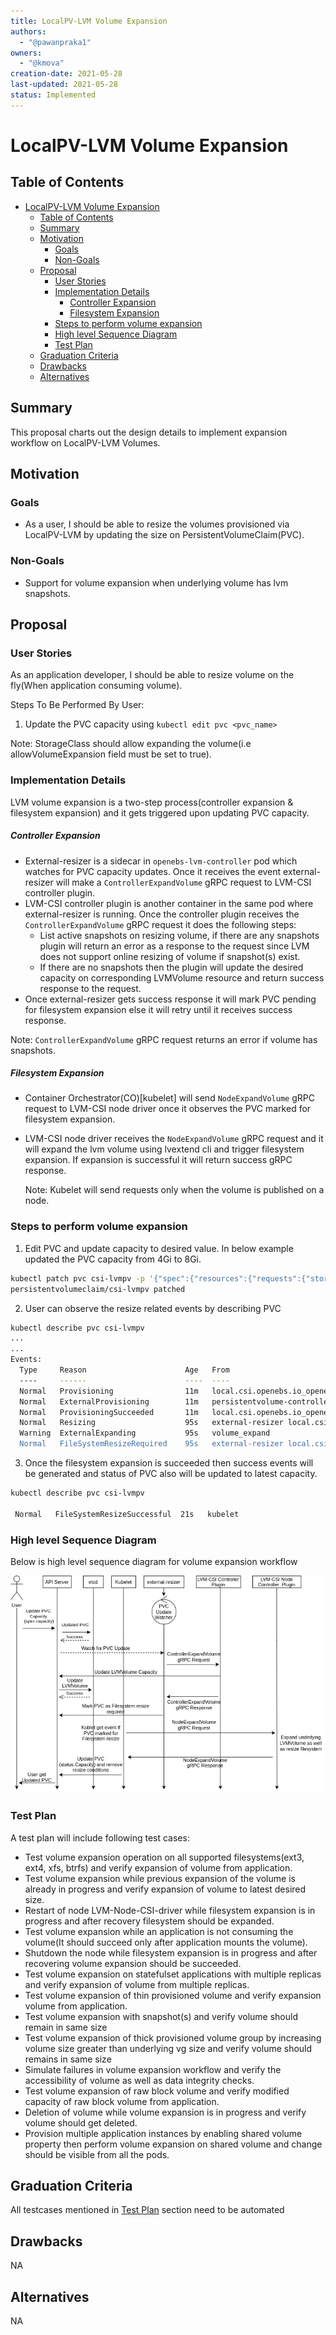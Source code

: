 ```yaml
---
title: LocalPV-LVM Volume Expansion
authors:
  - "@pawanpraka1"
owners:
  - "@kmova"
creation-date: 2021-05-28
last-updated: 2021-05-28
status: Implemented
---
```


# LocalPV-LVM Volume Expansion

## Table of Contents

- [LocalPV-LVM Volume Expansion](#lvm-localpv-volume-expansion)
  - [Table of Contents](#table-of-contents)
  - [Summary](#summary)
  - [Motivation](#motivation)
    - [Goals](#goals)
    - [Non-Goals](#non-goals)
  - [Proposal](#proposal)
    - [User Stories](#user-stories)
    - [Implementation Details](#implementation-details)
        - [Controller Expansion](#controller-expansion)
        - [Filesystem Expansion](#filesystem-expansion)
    - [Steps to perform volume expansion](#steps-to-perform-volume-expansion)
    - [High level Sequence Diagram](#high-level-sequence-diagram)
    - [Test Plan](#test-plan)
  - [Graduation Criteria](#graduation-criteria)
  - [Drawbacks](#drawbacks)
  - [Alternatives](#alternatives)

## Summary

This proposal charts out the design details to implement expansion workflow on LocalPV-LVM Volumes.

## Motivation

### Goals

- As a user, I should be able to resize the volumes provisioned via LocalPV-LVM by updating the size
  on PersistentVolumeClaim(PVC).

### Non-Goals

- Support for volume expansion when underlying volume has lvm snapshots.

## Proposal

### User Stories

As an application developer, I should be able to resize volume on the fly(When application consuming volume).

Steps To Be Performed By User:
1. Update the PVC capacity using `kubectl edit pvc <pvc_name>`

Note: StorageClass should allow expanding the volume(i.e allowVolumeExpansion field must be set to true).

### Implementation Details

LVM volume expansion is a two-step process(controller expansion & filesystem expansion) and
it gets triggered upon updating PVC capacity.

##### Controller Expansion

- External-resizer is a sidecar in `openebs-lvm-controller` pod which watches for PVC capacity
  updates. Once it receives the event external-resizer will make a `ControllerExpandVolume` gRPC request
  to LVM-CSI controller plugin.
- LVM-CSI controller plugin is another container in the same pod where external-resizer is running.
  Once the controller plugin receives the `ControllerExpandVolume` gRPC request it does the following steps:
  - List active snapshots on resizing volume, if there are any snapshots plugin will return an error as
    a response to the request since LVM does not support online resizing of volume if snapshot(s) exist.
  - If there are no snapshots then the plugin will update the desired capacity on corresponding LVMVolume
    resource and return success response to the request.
- Once external-resizer gets success response it will mark PVC pending for filesystem expansion else
  it will retry until it receives success response.

Note: `ControllerExpandVolume` gRPC request returns an error if volume has snapshots.

##### Filesystem Expansion

- Container Orchestrator(CO)[kubelet] will send `NodeExpandVolume` gRPC request to LVM-CSI node driver
  once it observes the PVC marked for filesystem expansion.
- LVM-CSI node driver receives the `NodeExpandVolume` gRPC request and it will expand the lvm volume
  using lvextend cli and trigger filesystem expansion. If expansion is successful it will return
  success gRPC response.

  Note: Kubelet will send requests only when the volume is published on a node.

### Steps to perform volume expansion

1. Edit PVC and update capacity to desired value. In below example updated
   the PVC capacity from 4Gi to 8Gi.

```sh
kubectl patch pvc csi-lvmpv -p '{"spec":{"resources":{"requests":{"storage":"8Gi"}}}}'
persistentvolumeclaim/csi-lvmpv patched
```

2. User can observe the resize related events by describing PVC

```sh
kubectl describe pvc csi-lvmpv
...
...
Events:
  Type     Reason                      Age   From                                                                                Message
  ----     ------                      ----  ----                                                                                -------
  Normal   Provisioning                11m   local.csi.openebs.io_openebs-lvm-controller-0_b4700a50-b7cd-4de5-bc26-d3dd832ac9eb  External provisioner is provisioning volume for claim "default/csi-lvmpv"
  Normal   ExternalProvisioning        11m   persistentvolume-controller                                                         waiting for a volume to be created, either by external provisioner "local.csi.openebs.io" or manually created by system administrator
  Normal   ProvisioningSucceeded       11m   local.csi.openebs.io_openebs-lvm-controller-0_b4700a50-b7cd-4de5-bc26-d3dd832ac9eb  Successfully provisioned volume pvc-f532e80d-b39b-4801-837b-57a47ae08ea8
  Normal   Resizing                    95s   external-resizer local.csi.openebs.io                                               External resizer is resizing volume pvc-f532e80d-b39b-4801-837b-57a47ae08ea8
  Warning  ExternalExpanding           95s   volume_expand                                                                       Ignoring the PVC: didn't find a plugin capable of expanding the volume; waiting for an external controller to process this PVC.
  Normal   FileSystemResizeRequired    95s   external-resizer local.csi.openebs.io                                               Require file system resize of volume on nod
```

3. Once the filesystem expansion is succeeded then success events will
   be generated and status of PVC also will be updated to latest capacity.
```sh
kubectl describe pvc csi-lvmpv

 Normal   FileSystemResizeSuccessful  21s   kubelet                                                                             MountVolume.NodeExpandVolume succeeded for volume "pvc-f532e80d-b39b-4801-837b-57a47ae08ea8"
```

### High level Sequence Diagram

Below is high level sequence diagram for volume expansion workflow

![Volume Expansion Workflow](./images/resize_sequence_diagram.jpg)

### Test Plan
A test plan will include following test cases:
- Test volume expansion operation on all supported filesystems(ext3, ext4, xfs, btrfs)
  and verify expansion of volume from application.
- Test volume expansion while previous expansion of the volume is already in progress
  and verify expansion of volume to latest desired size.
- Restart of node LVM-Node-CSI-driver while filesystem expansion is in progress and after
  recovery filesystem should be expanded.
- Test volume expansion while an application is not consuming the volume(It should succeed
  only after application mounts the volume).
- Shutdown the node while filesystem expansion is in progress and after recovering volume
  expansion should be succeeded.
- Test volume expansion on statefulset applications with multiple replicas and verify
  expansion of volume from multiple replicas.
- Test volume expansion of thin provisioned volume and verify expansion volume from application.
- Test volume expansion with snapshot(s) and verify volume should remain in same size
- Test volume expansion of thick provisioned volume group by increasing volume size greater than
  underlying vg size and verify volume should remains in same size
- Simulate failures in volume expansion workflow and verify the accessibility of volume as
  well as data integrity checks.
- Test volume expansion of raw block volume and verify modified capacity of raw block volume from application.
- Deletion of volume while volume expansion is in progress and verify volume should get deleted.
- Provision multiple application instances by enabling shared volume property then perform volume expansion
  on shared volume and change should be visible from all the pods.

## Graduation Criteria

All testcases mentioned in [Test Plan](#test-plan) section need to be automated

## Drawbacks
NA

## Alternatives
NA
